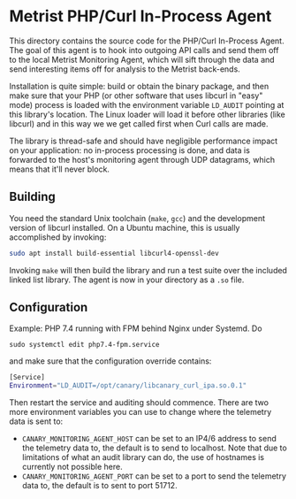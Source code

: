 # Metrist PHP/Curl In-Process Agent

This directory contains the source code for the PHP/Curl In-Process Agent. The goal of
this agent is to hook into outgoing API calls and send them off to the local Metrist
Monitoring Agent, which will sift through the data and send interesting items off
for analysis to the Metrist back-ends.

Installation is quite simple: build or obtain the binary package, and then make sure
that your PHP (or other software that uses libcurl in "easy" mode) process is loaded
with the environment variable `LD_AUDIT` pointing at this library's location. The
Linux loader will load it before other libraries (like libcurl) and in this way we
we get called first when Curl calls are made.

The library is thread-safe and should have negligible performance impact on your
application: no in-process processing is done, and data is forwarded to the host's
monitoring agent through UDP datagrams, which means that it'll never block.

## Building

You need the standard Unix toolchain (`make`, `gcc`) and the development version of
libcurl installed. On a Ubuntu machine, this is usually accomplished by invoking:

``` sh
sudo apt install build-essential libcurl4-openssl-dev
```

Invoking `make` will then build the library and run a test suite over the included
linked list library. The agent is now in your directory as a `.so` file.

## Configuration

Example: PHP 7.4 running with FPM behind Nginx under Systemd. Do

```
sudo systemctl edit php7.4-fpm.service
```

and make sure that the configuration override contains:

``` sh
[Service]
Environment="LD_AUDIT=/opt/canary/libcanary_curl_ipa.so.0.1"
```

Then restart the service and auditing should commence. There are two more environment
variables you can use to change where the telemetry data is sent to:

* `CANARY_MONITORING_AGENT_HOST` can be set to an IP4/6 address to send the telemetry data to, the default
  is to send to localhost. Note that due to limitations of what an audit library can do, the use of
  hostnames is currently not possible here.
* `CANARY_MONITORING_AGENT_PORT` can be set to a port to send the telemetry data to, the default is to
  sent to port 51712.
  